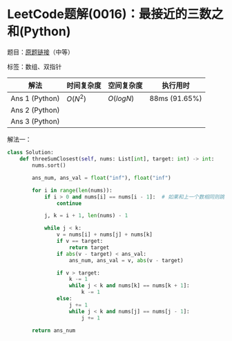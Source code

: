 # LeetCode题解(0016)：最接近的三数之和(Python)

题目：[原题链接](https://leetcode-cn.com/problems/3sum-closest/)（中等）

标签：数组、双指针

| 解法           | 时间复杂度 | 空间复杂度 | 执行用时      |
| -------------- | ---------- | ---------- | ------------- |
| Ans 1 (Python) | $O(N^2)$   | $O(logN)$  | 88ms (91.65%) |
| Ans 2 (Python) |            |            |               |
| Ans 3 (Python) |            |            |               |

解法一：

```python
class Solution:
    def threeSumClosest(self, nums: List[int], target: int) -> int:
        nums.sort()

        ans_num, ans_val = float("inf"), float("inf")

        for i in range(len(nums)):
            if i > 0 and nums[i] == nums[i - 1]:  # 如果和上一个数相同则跳过
                continue

            j, k = i + 1, len(nums) - 1

            while j < k:
                v = nums[i] + nums[j] + nums[k]
                if v == target:
                    return target
                if abs(v - target) < ans_val:
                    ans_num, ans_val = v, abs(v - target)

                if v > target:
                    k -= 1
                    while j < k and nums[k] == nums[k + 1]:
                        k -= 1
                else:
                    j += 1
                    while j < k and nums[j] == nums[j - 1]:
                        j += 1

        return ans_num
```

